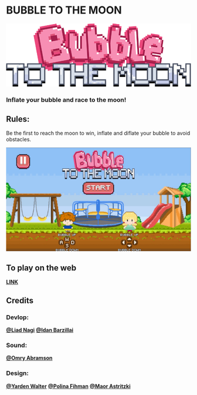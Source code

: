 # BUBBLE TO THE MOON
 
![](https://github.com/LIADN7/BubbleToTheMoon/blob/main/Assets/Art/UI/Logo.png)
 
### Inflate your bubble and race to the moon!
 
## Rules:
Be the first to reach the moon to win, inflate and diflate your bubble to avoid obstacles.
 
 
![](https://github.com/LIADN7/BubbleToTheMoon/blob/main/Assets/Art/StartingGameView.jpeg)
 
## To play on the web
 
**[LINK](https://liadn7.itch.io/bubbletothemoon)**
 
## Credits

### Devlop:
**[@Liad Nagi](https://github.com/liadn7)**    **[@Idan Barzillai](https://github.com/idanBarzellai)**

### Sound:

**[@Omry Abramson](https://github.com/omryabramson)**

### Design:

**[@Yarden Walter]()**    **[@Polina Fihman]()**    **[@Maor Astritzki]()**
